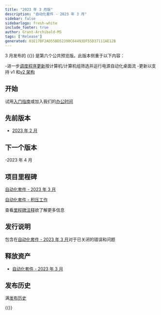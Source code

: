 ```yaml
---
title: "2023 年 3 月版"
description: "自动化套件 - 2023 年 3 月"
sidebar: false
sidebarlogo: fresh-white
include_footer: true
author: Grant-Archibald-MS
tags: ['Release']
generated: 01E17BF2AD55BD52390C64493DF55D37111AE12B
---
```


3 月发布的 {{<product-name>}} 是第六个公共预览版。此版本侧重于以下内容：

-进一步[调度程序更新](/zh-hans/features/scheduler)按计算机/计算机组筛选并运行电源自动化桌面流
-更新以支持 v1 和[v2 架构](https://learn.microsoft.com/power-automate/desktop-flows/schema)

## 开始

试用[入门指南](/zh-hans/get-started)或加入我们的[办公时间](/zh-hans/office-hours)

## 先前版本

- [2023 年 2 月](/zh-hans/releases/february-2023)

## 下一个版本

-2023 年 4 月

## 项目里程碑

[自动化套件 - 2023 年 3 月](https://github.com/orgs/microsoft/projects/486/views/10)

[自动化套件 - 积压工作](https://github.com/orgs/microsoft/projects/486/views/1)

查看[里程碑注释](/zh-hans/releases/milestones)欲了解更多信息

## 发行说明

包含在[自动化套件 - 2023 年 3 月](https://github.com/microsoft/powercat-automation-kit/releases/tag/AutomationKit-March2023)对于已关闭的错误和问题

## 释放资产

- [自动化套件 - 2023 年 3 月](https://github.com/microsoft/powercat-automation-kit/releases/tag/AutomationKit-March2023)

## 发布历史

满[发布历史](/zh-hans/releases)

{{<questions name="/content/zh-hans/releases/march-2023.json" completed="感谢您提供反馈" showNavigationButtons="false" locale="zh-hans">}}
